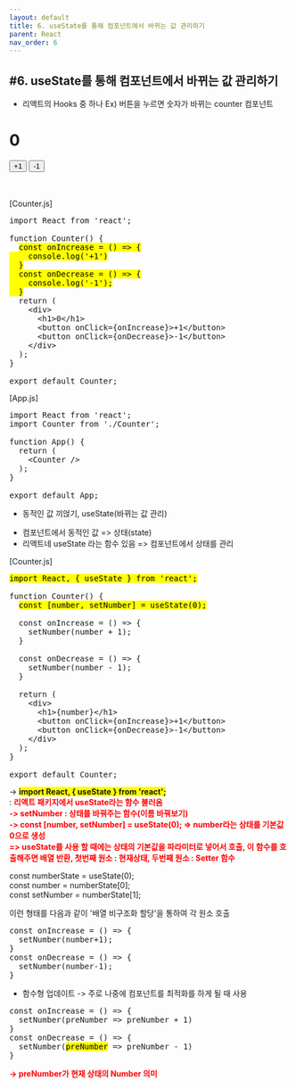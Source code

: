 ```yaml
---
layout: default
title: 6. useState를 통해 컴포넌트에서 바뀌는 값 관리하기
parent: React
nav_order: 6
---
```


## #6. useState를 통해 컴포넌트에서 바뀌는 값 관리하기
- 리액트의 Hooks 중 하나
Ex) 버튼을 누르면 숫자가 바뀌는 counter 컴포넌트

<div>
      <h1>0</h1>
      <button onClick={onIncrease}>+1</button>
      <button onClick={onDecrease}>-1</button>
    </div>

<br><br>
[Counter.js]
<pre>
import React from 'react';

function Counter() {
  <span style="color:black; background:yellow;">const onIncrease = () => {
    console.log('+1')
  }
  const onDecrease = () => {
    console.log('-1');
  }</span>
  return (
    &lt;div>
      &lt;h1>0&lt;/h1>
      &lt;button onClick={onIncrease}>+1&lt;/button>
      &lt;button onClick={onDecrease}>-1&lt;/button>
    &lt;/div>
  );
}

export default Counter;
</pre>

[App.js]
<pre>
import React from 'react';
import Counter from './Counter';

function App() {
  return (
    &lt;Counter />
  );
}

export default App;
</pre>

* 동적인 값 끼얹기, useState(바뀌는 값 관리)
- 컴포넌트에서 동적인 값 => 상태(state)
- 리액트네 useState 라는 함수 있음 => 컴포넌트에서 상태를 관리

[Counter.js]
<pre>
<span style="color:black; background:yellow;">import React, { useState } from 'react';</span>

function Counter() {
  <span style="color:black; background:yellow;">const [number, setNumber] = useState(0);</span>

  const onIncrease = () => {
    setNumber(number + 1);
  }

  const onDecrease = () => {
    setNumber(number - 1);
  }

  return (
    &lt;div>
      &lt;h1>{number}&lt;/h1>
      &lt;button onClick={onIncrease}>+1&lt;/button>
      &lt;button onClick={onDecrease}>-1&lt;/button>
    &lt;/div>
  );
}

export default Counter;
</pre>

-> <b style="background:yellow;">import React, { useState } from 'react';</b><br>
: <b style="color:red;">리액트 패키지에서 useState라는 함수 불러옴<br>
-> setNumber : 상태를 바꿔주는 함수(이름 바꿔보기)<br>
-> const [number, setNumber] = useState(0); => number라는 상태를 기본값 0으로 생성<br>
=> useState를 사용 할 때에는 상태의 기본값을 파라미터로 넣어서 호출, 이 함수를 호출해주면 배열 반환, 첫번째 원소 : 현재상태, 두번째 원소 : Setter 함수</b>

const numberState = useState(0);<br>
const number = numberState[0];<br>
const setNumber = numberState[1];<br>

이런 형태를 다음과 같이 '배열 비구조화 할당'을 통하여 각 원소 호출

<pre>
const onIncrease = () => {
  setNumber(number+1);
}
const onDecrease = () => {
  setNumber(number-1);
}
</pre>

* 함수형 업데이트 -> 주로 나중에 컴포넌트를 최적화를 하게 될 때 사용
<pre>
const onIncrease = () => {
  setNumber(preNumber => preNumber + 1)
}
const onDecrease = () => {
  setNumber(<span style="color:black; background:yellow;">preNumber</span> => preNumber - 1)
}
</pre>
<b style="color:red;">-> preNumber가 현재 상태의 Number 의미</b>
